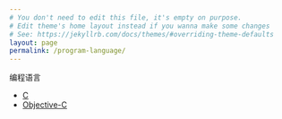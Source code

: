 ```yaml
---
# You don't need to edit this file, it's empty on purpose.
# Edit theme's home layout instead if you wanna make some changes
# See: https://jekyllrb.com/docs/themes/#overriding-theme-defaults
layout: page
permalink: /program-language/
---
```


编程语言

* [C](/program-language/c)
* [Objective-C](/program-language/objective-c)

